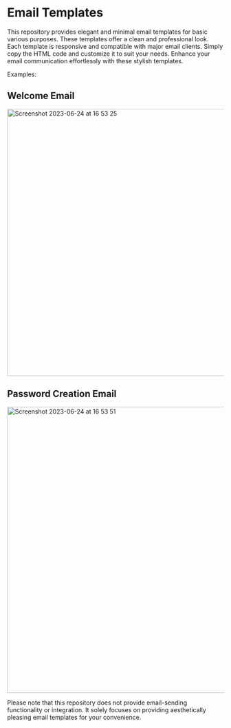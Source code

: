 # Email Templates
This repository provides elegant and minimal email templates for basic various purposes. These templates offer a clean and professional look. Each template is responsive and compatible with major email clients. Simply copy the HTML code and customize it to suit your needs. Enhance your email communication effortlessly with these stylish templates.

Examples:
## Welcome Email
<img width="621" alt="Screenshot 2023-06-24 at 16 53 25" src="https://github.com/UmairJibran/email-templates/assets/43789374/b941c15c-fa6d-4aff-a39c-f66a05977771">

## Password Creation Email
<img width="665" alt="Screenshot 2023-06-24 at 16 53 51" src="https://github.com/UmairJibran/email-templates/assets/43789374/7b771d23-e191-42ba-9edf-b98c4ff0043b">


Please note that this repository does not provide email-sending functionality or integration. It solely focuses on providing aesthetically pleasing email templates for your convenience.
